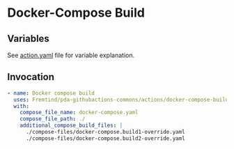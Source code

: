 # **Docker-Compose Build** #

## **Variables** ##

See [action.yaml](./action.yaml) file for variable explanation.

## **Invocation** ##

```yaml
- name: Docker compose build
  uses: Fremtind/pda-githubactions-commons/actions/docker-compose-build@main
  with:
    compose_file_name: docker-compose.yaml
    compose_file_path: ./
    additional_compose_build_files: |
      ./compose-files/docker-compose.build1-override.yaml
      ./compose-files/docker-compose.build2-override.yaml
```